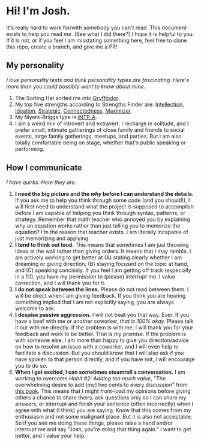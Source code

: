 # Hi! I'm Josh.

It's really hard to work for/with somebody you can't read. This document exists to help you read *me*. (See what I did there?) I hope it is helpful to you. If it is not, or if you feel I am misstating something here, feel free to clone this repo, create a branch, and give me a PR!

## My personality
_I love personality tests and think personality types are fascinating. Here's more than you could possibly want to know about mine._

1. The Sorting Hat sorted me into [Gryffindor](https://www.pottermore.com/collection/all-about-gryffindor).
2. My top five strengths according to Strengths Finder are: [Intellection](http://www.gallup.com/businessjournal/691/intellection.aspx), [Ideation](http://www.gallup.com/businessjournal/679/ideation.aspx), [Strategic](http://www.gallup.com/businessjournal/718/strategic.aspx), [Connectedness](http://www.gallup.com/businessjournal/649/connectedness.aspx), [Maximizer](http://www.gallup.com/businessjournal/697/maximizer.aspx)
3. My Myers-Briggs type is [INTP-A](https://www.16personalities.com/intp-personality).
4. I am a weird mix of introvert and extravert. I recharge in solitude, and I prefer small, intimate gatherings of close family and friends to social events, large family gatherings, meetups, and parties. But I am also totally comfortable being on stage, whether that's public speaking or performing.

## How I communicate
_I have quirks. Here they are._

1. **I need the big picture and the _why_ before I can understand the details.** If you ask me to help you think through some code (and you should!), I will first need to understand what the project is supposed to accomplish before I am capable of helping you think through syntax, patterns, or strategy. Remember that math teacher who annoyed you by explaining why an equation works rather than just telling you to memorize the equation? I'm the reason that teacher exists. I am literally incapable of just memorizing and applying.
2. **I tend to think out loud.** This means that sometimes I am just throwing ideas at the wall rather than giving orders. It means that I may ramble. I am actively working to get better at (A) stating clearly whether I am dreaming or giving direction, (B) staying focused on the topic at hand, and (C) speaking concisely. If you feel I am getting off track (especially in a 1:1), you have my permission to (please) interrupt me. I value correction, and I will thank you for it.
3. **I do not speak between the lines.** Please do not read between them. I will be direct when I am giving feedback. If you think you are hearing something implied that I am not explicitly saying, you are always welcome to ask.
4. **I despise passive aggression.** I will not treat you that way. Ever. If you have a beef with me or another coworker, _that is 100% okay._ Please talk it out with me directly. If the problem is with me, I will thank you for your feedback and work to be better. That is my promise. If the problem is with someone else, I am more than happy to give you direction/advice on how to resolve an issue with a coworker, and I will even help to facilitate a discussion. But you should know that I will also ask if you have spoken to that person directly, and if you have not, I will encourage you to do so.
5. **When I get excited, I can sometimes steamroll a conversation.** I am working to overcome _Habit #2: Adding too much value_, "The overwhelming desire to add [my] two cents to every discussion" from [this book](https://www.amazon.com/What-Got-Here-Wont-There-ebook/dp/B000Q9J128). This means that I might front-load my opinions before giving others a chance to share theirs, ask questions only so I can share my answers, or interrupt and finish your sentence (often incorrectly) when I agree with what (I think) you are saying. Know that this comes from my enthusiasm and not some malignant place. But it is also not acceptable. So if you see me doing these things, please raise a hand and/or interrupt me and say "Josh, you're doing that thing again." I want to get better, and I value your help.


